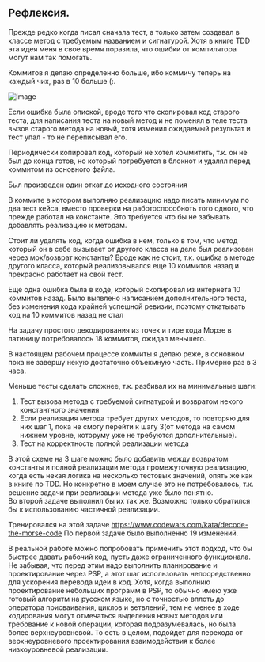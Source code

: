 ## Рефлексия. 

Прежде редко когда писал сначала тест, а только затем создавал в классе метод с требуемым названием и сигнатурой. 
Хотя в книге TDD эта идея меня в свое время поразила, что ошибки от компилятора могут нам так помогать.

Коммитов я делаю определенно больше, ибо коммичу теперь на каждый чих, раз в 10 больше (:.

![image](https://github.com/FedorSabeshkin/HardWork/assets/37352353/5331802f-afac-4aa0-891b-7353b5bcfa49)


Если ошибка была опиской, вроде того что скопировал код старого теста, для написания теста на новый метод
и не поменял в теле теста вызов старого метода на новый, хотя изменил ожидаемый результат и тест упал - то не переписывал его.

Периодически копировал код, который не хотел коммитить, т.к. он не был до конца готов,
 но который потребуется в блокнот и удалял перед коммитом из основного файла.
 
Был произведен один откат до исходного состояния

В коммите в котором выполняю реализацию надо писать минимум по два тест кейса, вместо проверки на работоспособноть того одного,
что прежде работал на константе. Это требуется что бы не забывать добавлять реализацию к методам.

Стоит ли удалять код, когда ошибка в нем, только в том, что метод который он в себе вызывает от другого класса
на деле был реализован через мок/возврат константы?
Вроде как не стоит, т.к. ошибка в методе другого класса, который реализовывался еще 10 коммитов назад и прекрасно работает на свой тест.

Еще одна ошибка была в коде, который скопировал из интернета 10 коммитов назад. Было выявлено написанием дополнительного теста, без изменения кода 
крайней успешной ревизии, поэтому откатывать код на 10 коммитов назад не стал

На задачу простого декодирования из точек и тире кода Морзе в латиницу потребовалось 18 коммитов, ожидал меньшего.

В настоящем рабочем процессе коммиты я делаю реже, в основном пока не завершу некую достаточно объекмную часть. Примерно раз в 3 часа.

Меньше тесты сделать сложнее, т.к. разбивал их на минимальные шаги:
1. Тест вызова метода с требуемой сигнатурой и возвратом некого константного значения
2. Если реализация метода требует других методов, то повторяю для них шаг 1, пока не смогу перейти к шагу 3(от метода на самом нижнем уровне, которуму уже не требуются дополнительные).
3. Тест на корректность полной реализации метода

В этой схеме на 3 шаге можно было добавить между возвратом константы и полной реализации метода
промежуточную реализацию, когда есть некая логика на несколько тестовых значений, опять же как в книге по TDD.
Но конкретно в моем случае это не потребовалось, т.к. решение задачи при реализации метода уже было понятно.  
Во второй задаче выполнил бы их так же. Возможно только обратился бы к использованию частичной реализации.

Тренировался на этой задаче
https://www.codewars.com/kata/decode-the-morse-code
По первой задаче было выполненно 19 изменений.

В реальной работе можно попробовать применить этот подход, что бы быстрее давать рабочий код, пусть даже ограниченного функционала. Не забывая, что перед этим надо выполнить планирование и проектирование через PSP, а этот шаг использовать непосредственно для ускорения перевода идеи в код. Хотя, когда выполнию проектирование небольших программ в PSP, то обычно имею уже готовый алгоритм на русском языке, но с точностью вплоть до оператора присваивания, циклов и ветвлений, тем не менее в ходе кодирования могут отмечаться выделения новых методов или требование к новой операции, которая подразумевалась, но была более верхнеуровневой. То есть в целом, подойдет для перехода от верхнеуровневого проектирования взаимодействия к более низкоуровневой реализации. 

